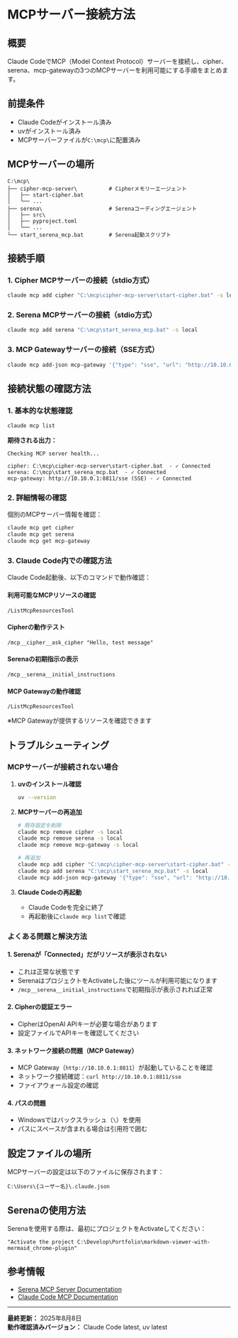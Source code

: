 # MCPサーバー接続方法

## 概要

Claude CodeでMCP（Model Context Protocol）サーバーを接続し、cipher、serena、mcp-gatewayの3つのMCPサーバーを利用可能にする手順をまとめます。

## 前提条件

- Claude Codeがインストール済み
- uvがインストール済み
- MCPサーバーファイルが`C:\mcp\`に配置済み

## MCPサーバーの場所

```
C:\mcp\
├── cipher-mcp-server\          # Cipherメモリーエージェント
│   ├── start-cipher.bat
│   └── ...
├── serena\                     # Serenaコーディングエージェント
│   ├── src\
│   ├── pyproject.toml
│   └── ...
└── start_serena_mcp.bat        # Serena起動スクリプト
```

## 接続手順

### 1. Cipher MCPサーバーの接続（stdio方式）

```bash
claude mcp add cipher "C:\mcp\cipher-mcp-server\start-cipher.bat" -s local
```

### 2. Serena MCPサーバーの接続（stdio方式）

```bash
claude mcp add serena "C:\mcp\start_serena_mcp.bat" -s local
```

### 3. MCP Gatewayサーバーの接続（SSE方式）

```bash
claude mcp add-json mcp-gateway '{"type": "sse", "url": "http://10.10.0.1:8811/sse"}' -s local
```

## 接続状態の確認方法

### 1. 基本的な状態確認

```bash
claude mcp list
```

**期待される出力：**

```
Checking MCP server health...

cipher: C:\mcp\cipher-mcp-server\start-cipher.bat  - ✓ Connected
serena: C:\mcp\start_serena_mcp.bat  - ✓ Connected
mcp-gateway: http://10.10.0.1:8811/sse (SSE) - ✓ Connected
```

### 2. 詳細情報の確認

個別のMCPサーバー情報を確認：

```bash
claude mcp get cipher
claude mcp get serena
claude mcp get mcp-gateway
```

### 3. Claude Code内での確認方法

Claude Code起動後、以下のコマンドで動作確認：

#### 利用可能なMCPリソースの確認

```
/ListMcpResourcesTool
```

#### Cipherの動作テスト

```
/mcp__cipher__ask_cipher "Hello, test message"
```

#### Serenaの初期指示の表示

```
/mcp__serena__initial_instructions
```

#### MCP Gatewayの動作確認

```
/ListMcpResourcesTool
```

※MCP Gatewayが提供するリソースを確認できます

## トラブルシューティング

### MCPサーバーが接続されない場合

1. **uvのインストール確認**

   ```bash
   uv --version
   ```

2. **MCPサーバーの再追加**

   ```bash
   # 既存設定を削除
   claude mcp remove cipher -s local
   claude mcp remove serena -s local
   claude mcp remove mcp-gateway -s local

   # 再追加
   claude mcp add cipher "C:\mcp\cipher-mcp-server\start-cipher.bat" -s local
   claude mcp add serena "C:\mcp\start_serena_mcp.bat" -s local
   claude mcp add-json mcp-gateway '{"type": "sse", "url": "http://10.10.0.1:8811/sse"}' -s local
   ```

3. **Claude Codeの再起動**
   - Claude Codeを完全に終了
   - 再起動後に`claude mcp list`で確認

### よくある問題と解決方法

#### 1. Serenaが「Connected」だがリソースが表示されない

- これは正常な状態です
- SerenaはプロジェクトをActivateした後にツールが利用可能になります
- `/mcp__serena__initial_instructions`で初期指示が表示されれば正常

#### 2. Cipherの認証エラー

- CipherはOpenAI APIキーが必要な場合があります
- 設定ファイルでAPIキーを確認してください

#### 3. ネットワーク接続の問題（MCP Gateway）

- MCP Gateway（`http://10.10.0.1:8811`）が起動していることを確認
- ネットワーク接続確認：`curl http://10.10.0.1:8811/sse`
- ファイアウォール設定の確認

#### 4. パスの問題

- Windowsではバックスラッシュ（`\`）を使用
- パスにスペースが含まれる場合は引用符で囲む

## 設定ファイルの場所

MCPサーバーの設定は以下のファイルに保存されます：

```
C:\Users\{ユーザー名}\.claude.json
```

## Serenaの使用方法

Serenaを使用する際は、最初にプロジェクトをActivateしてください：

```
"Activate the project C:\Develop\Portfolio\markdown-viewer-with-mermaid_chrome-plugin"
```

## 参考情報

- [Serena MCP Server Documentation](C:\mcp\serena\README.md)
- [Claude Code MCP Documentation](https://docs.anthropic.com/en/docs/claude-code/mcp)

---

**最終更新：** 2025年8月8日  
**動作確認済みバージョン：** Claude Code latest, uv latest
